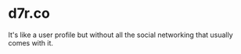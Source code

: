 # d7r.co
It's like a user profile but without all the social networking that usually comes with it.
